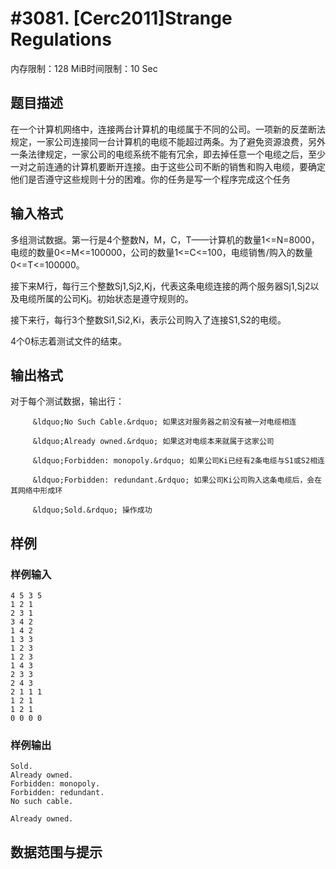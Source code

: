 # #3081. [Cerc2011]Strange Regulations

内存限制：128 MiB时间限制：10 Sec

## 题目描述

在一个计算机网络中，连接两台计算机的电缆属于不同的公司。一项新的反垄断法规定，一家公司连接同一台计算机的电缆不能超过两条。为了避免资源浪费，另外一条法律规定，一家公司的电缆系统不能有冗余，即去掉任意一个电缆之后，至少一对之前连通的计算机要断开连接。由于这些公司不断的销售和购入电缆，要确定他们是否遵守这些规则十分的困难。你的任务是写一个程序完成这个任务

## 输入格式

多组测试数据。第一行是4个整数N，M，C，T&mdash;&mdash;计算机的数量1<=N=8000，电缆的数量0<=M<=100000，公司的数量1<=C<=100，电缆销售/购入的数量0<=T<=100000。

 接下来M行，每行三个整数Sj1,Sj2,Kj，代表这条电缆连接的两个服务器Sj1,Sj2以及电缆所属的公司Kj。初始状态是遵守规则的。

 接下来行，每行3个整数Si1,Si2,Ki，表示公司购入了连接S1,S2的电缆。

 4个0标志着测试文件的结束。

## 输出格式

对于每个测试数据，输出行：

         &ldquo;No Such Cable.&rdquo; 如果这对服务器之前没有被一对电缆相连

         &ldquo;Already owned.&rdquo; 如果这对电缆本来就属于这家公司

         &ldquo;Forbidden: monopoly.&rdquo; 如果公司Ki已经有2条电缆与S1或S2相连

         &ldquo;Forbidden: redundant.&rdquo; 如果公司Ki公司购入这条电缆后，会在其网络中形成环

         &ldquo;Sold.&rdquo; 操作成功

## 样例

### 样例输入

    
    4 5 3 5
    1 2 1
    2 3 1
    3 4 2
    1 4 2
    1 3 3
    1 2 3
    1 2 3
    1 4 3
    2 3 3
    2 4 3
    2 1 1 1
    1 2 1
    1 2 1
    0 0 0 0
     
    
    

### 样例输出

    
    Sold.
    Already owned.
    Forbidden: monopoly.
    Forbidden: redundant.
    No such cable.
     
    Already owned.
    

## 数据范围与提示


        
